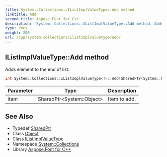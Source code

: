 ```yaml
---
title: System::Collections::IListImplValueType::Add method
linktitle: Add
second_title: Aspose.Font for C++
description: 'System::Collections::IListImplValueType::Add method. Adds element to the end of list in C++.'
type: docs
weight: 200
url: /cpp/system.collections/ilistimplvaluetype/add/
---
```

## IListImplValueType::Add method


Adds element to the end of list.

```cpp
int System::Collections::IListImplValueType<T>::Add(SharedPtr<System::Object> item) override
```


| Parameter | Type | Description |
| --- | --- | --- |
| item | SharedPtr\<System::Object\> | Item to add. |

## See Also

* Typedef [SharedPtr](../../../system/sharedptr/)
* Class [Object](../../../system/object/)
* Class [IListImplValueType](../)
* Namespace [System::Collections](../../)
* Library [Aspose.Font for C++](../../../)
